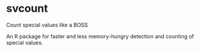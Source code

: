 svcount
=======

Count special values like a BOSS

An R package for faster and less memory-hungry detection and counting of special values.
